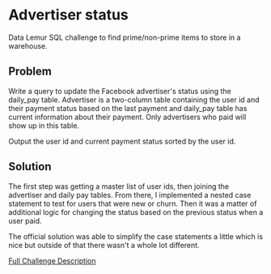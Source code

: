 # Advertiser status

Data Lemur SQL challenge to find prime/non-prime items to store in a warehouse.

## Problem

Write a query to update the Facebook advertiser's status using the daily_pay table. Advertiser is a two-column table containing the user id and their payment status based on the last payment and daily_pay table has current information about their payment. Only advertisers who paid will show up in this table.

Output the user id and current payment status sorted by the user id.

## Solution

The first step was getting a master list of user ids, then joining the advertiser and daily pay tables. From there, I implemented a nested case statement to test for users that were new or churn. Then it was a matter of additional logic for changing the status based on the previous status when a user paid.

The official solution was able to simplify the case statements a little which is nice but outside of that there wasn't a whole lot different.

[Full Challenge Description](https://datalemur.com/questions/updated-status)